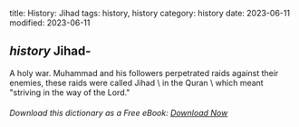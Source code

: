 title: History: Jihad
tags: history, history
category: history
date: 2023-06-11
modified: 2023-06-11

## _history_  Jihad-
A holy war.    Muhammad
 and his followers
perpetrated raids against their enemies, these raids were called
Jihad \ in the   Quran \ which meant "striving in the way of
the Lord."


###### Download *this* dictionary as a Free eBook: [Download Now]({static}static/SerfHistoryDictionary.pdf)

